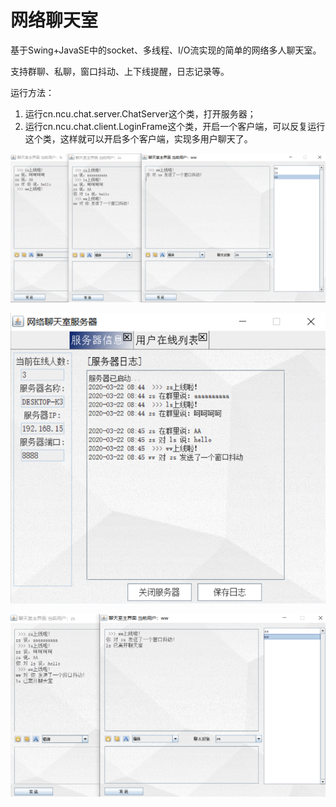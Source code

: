 # 网络聊天室
基于Swing+JavaSE中的socket、多线程、I/O流实现的简单的网络多人聊天室。

支持群聊、私聊，窗口抖动、上下线提醒，日志记录等。

运行方法：

1. 运行cn.ncu.chat.server.ChatServer这个类，打开服务器；
2. 运行cn.ncu.chat.client.LoginFrame这个类，开启一个客户端，可以反复运行这个类，这样就可以开启多个客户端，实现多用户聊天了。



![](picture/pic1.png)



![](picture/pic2.png)



![](picture/pic3.png)